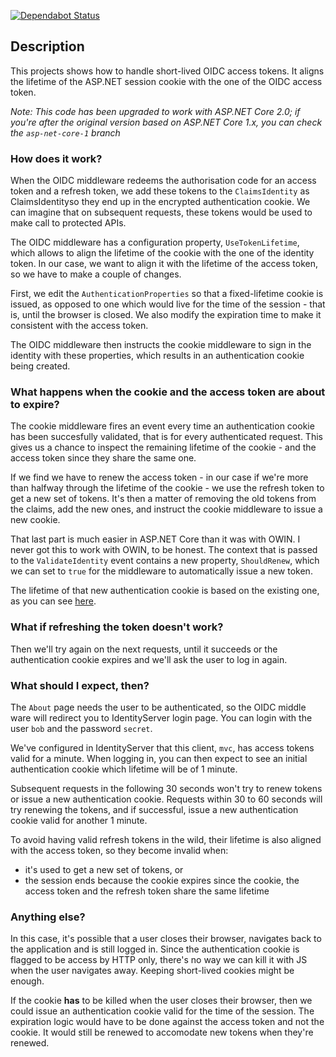 [![Dependabot Status](https://api.dependabot.com/badges/status?host=github&repo=mderriey/aspnet-core-token-renewal)](https://dependabot.com)

## Description

This projects shows how to handle short-lived OIDC access tokens.
It aligns the lifetime of the ASP.NET session cookie with the one of the OIDC access token.

_Note: This code has been upgraded to work with ASP.NET Core 2.0; if you're after the original version based on ASP.NET Core 1.x, you can check the `asp-net-core-1` branch_

### How does it work?

When the OIDC middleware redeems the authorisation code for an access token and a refresh token, we add these tokens to the `ClaimsIdentity` as ClaimsIdentityso they end up in the encrypted authentication cookie.
We can imagine that on subsequent requests, these tokens would be used to make call to protected APIs.

The OIDC middleware has a configuration property, `UseTokenLifetime`, which allows to align the lifetime of the cookie with the one of the identity token.
In our case, we want to align it with the lifetime of the access token, so we have to make a couple of changes.

First, we edit the `AuthenticationProperties` so that a fixed-lifetime cookie is issued, as opposed to one which would live for the time of the session - that is, until the browser is closed.
We also modify the expiration time to make it consistent with the access token.

The OIDC middleware then instructs the cookie middleware to sign in the identity with these properties, which results in an authentication cookie being created.

### What happens when the cookie and the access token are about to expire?

The cookie middleware fires an event every time an authentication cookie has been succesfully validated, that is for every authenticated request.
This gives us a chance to inspect the remaining lifetime of the cookie - and the access token since they share the same one.

If we find we have to renew the access token - in our case if we're more than halfway through the lifetime of the cookie - we use the refresh token to get a new set of tokens.
It's then a matter of removing the old tokens from the claims, add the new ones, and instruct the cookie middleware to issue a new cookie.

That last part is much easier in ASP.NET Core than it was with OWIN. I never got this to work with OWIN, to be honest.
The context that is passed to the `ValidateIdentity` event contains a new property, `ShouldRenew`, which we can set to `true` for the middleware to automatically issue a new token.

The lifetime of that new authentication cookie is based on the existing one, as you can see [here](https://github.com/aspnet/Security/blob/e98a0d243a7a5d8076ab85c3438739118cdd53ff/src/Microsoft.AspNetCore.Authentication.Cookies/CookieAuthenticationHandler.cs#L88-L102).

### What if refreshing the token doesn't work?

Then we'll try again on the next requests, until it succeeds or the authentication cookie expires and we'll ask the user to log in again.

### What should I expect, then?

The `About` page needs the user to be authenticated, so the OIDC middle ware will redirect you to IdentityServer login page.
You can login with the user `bob` and the password `secret`.

We've configured in IdentityServer that this client, `mvc`, has access tokens valid for a minute.
When logging in, you can then expect to see an initial authentication cookie which lifetime will be of 1 minute.

Subsequent requests in the following 30 seconds won't try to renew tokens or issue a new authentication cookie.
Requests within 30 to 60 seconds will try renewing the tokens, and if successful, issue a new authentication cookie valid for another 1 minute.

To avoid having valid refresh tokens in the wild, their lifetime is also aligned with the access token, so they become invalid when:

 - it's used to get a new set of tokens, or
 - the session ends because the cookie expires since the cookie, the access token and the refresh token share the same lifetime

### Anything else?

In this case, it's possible that a user closes their browser, navigates back to the application and is still logged in.
Since the authentication cookie is flagged to be access by HTTP only, there's no way we can kill it with JS when the user navigates away.
Keeping short-lived cookies might be enough.

If the cookie **has** to be killed when the user closes their browser, then we could issue an authentication cookie valid for the time of the session.
The expiration logic would have to be done against the access token and not the cookie.
It would still be renewed to accomodate new tokens when they're renewed.
